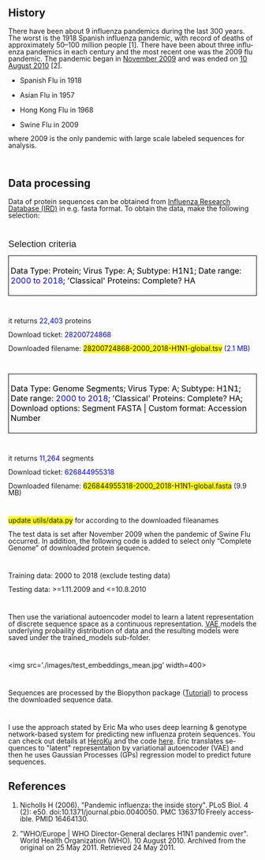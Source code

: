 <body lang="en-HK" dir="ltr">
<h2 class="western">History</h2>
<p style="margin-bottom: 0in; line-height: 100%">There have been
about 9 influenza pandemics during the last 300 years. The worst is
the  1918 Spanish influenza pandemic, with record of deaths of
approximately 50–100 million people [1]. There have been about
three influenza pandemics in each century and the most recent one was
the 2009 flu pandemic. The pandemic began in <u>November 2009</u> and
was ended on <u>10 August 2010</u> [2].</p>
<ul>
	<li/>
<p style="margin-bottom: 0in; line-height: 100%">Spanish Flu
	in 1918</p>
	<li/>
<p style="margin-bottom: 0in; line-height: 100%">Asian Flu in
	1957</p>
	<li/>
<p style="margin-bottom: 0in; line-height: 100%">Hong Kong Flu
	in 1968</p>
	<li/>
<p style="margin-bottom: 0in; line-height: 100%; text-decoration: none">
	Swine Flu in 2009</p>
</ul>
<p style="margin-bottom: 0in; line-height: 100%">where 2009 is the
only pandemic with large scale labeled sequences for analysis.</p>
<p style="margin-bottom: 0in; line-height: 100%"><br/>

</p>
<h2 class="western">Data processing</h2>
<p style="margin-bottom: 0in; line-height: 100%">Data of protein
sequences can be obtained from <a href="https://www.fludb.org/brc/influenza_sequence_search_segment_display.spg?method=ShowCleanSearch&amp;decorator=influenza">Influenza
Research Database (IRD)</a> in e.g. fasta format. To obtain the data,
make the following selection:</p>
<p style="margin-bottom: 0in; line-height: 100%"><br/>

</p>
<p style="margin-top: 0.17in; margin-bottom: 0.08in; line-height: 100%; page-break-after: avoid">
<font face="Liberation Sans, sans-serif"><font size="4" style="font-size: 14pt">Selection
criteria</font></font></p>
<table width="642" cellpadding="4" cellspacing="0">
	<col width="632">
	<tr>
		<td width="632" valign="top" style="border: 1px solid #000000; padding: 0.04in">
			<p><font color="#000000">Data Type: Protein; Virus Type: A;
			Subtype: H1N1; Date range: <font color="#0000ff">2000 to 2018</font>;
			'Classical' Proteins: Complete? HA</font></p>
		</td>
	</tr>
</table>
<p style="margin-left: 0.49in; margin-bottom: 0in; line-height: 100%">
<br/>

</p>
<p style="margin-bottom: 0in; line-height: 100%">it returns <font color="#0000ff">22,403</font>
proteins</p>
<p style="margin-bottom: 0in; line-height: 100%">Download ticket:
<font color="#0000ff">28200724868</font></p>
<p style="margin-bottom: 0in; line-height: 100%">Downloaded filename:
<span style="background: #ffff00">28200724868-2000_2018-H1N1-global.</span><span style="background: #ffff00">tsv</span>
(<font color="#0000ff">2</font><font color="#0000ff">.1 MB</font>) 
</p>
<p style="margin-left: 0.49in; margin-bottom: 0in; line-height: 100%">
<br/>

</p>
<table width="642" cellpadding="4" cellspacing="0">
	<col width="632">
	<tr>
		<td width="632" valign="top" style="border: 1px solid #000000; padding: 0.04in">
			<p><font color="#000000">Data Type: Genome Segments; Virus Type:
			A; Subtype: H1N1; Date range: <font color="#0000ff">2000 to 2018</font>;
			'Classical' Proteins: Complete? HA; Download options: Segment
			FASTA | Custom format: Accession Number</font></p>
		</td>
	</tr>
</table>
<p style="margin-left: 0.49in; margin-bottom: 0in; line-height: 100%">
<br/>

</p>
<p style="margin-bottom: 0in; line-height: 100%">it returns <font color="#0000ff">11,264</font>
segments</p>
<p style="margin-bottom: 0in; line-height: 100%">Download ticket:
<font color="#0000ff">626844955318</font></p>
<p style="margin-bottom: 0in; line-height: 100%">Downloaded filename:
<span style="background: #ffff00">626844955318-2000_2018-H1N1-global</span><span style="background: #ffff00">.fasta</span>
(9.9 MB) 
</p>
<p style="margin-left: 0.49in; margin-bottom: 0in; line-height: 100%">
<br/>

</p>
<p style="margin-bottom: 0in; line-height: 100%"><span style="background: #ffff00">update
utils/data.py</span> for according to the downloaded fileanames</p>
<p style="margin-bottom: 0in; line-height: 100%">The test data is set
after November 2009 when the pandemic of Swine Flu occurred. In
addition, the following code is added to select only “Complete
Genome” of downloaded protein sequence.</p>
<p style="margin-bottom: 0in; line-height: 100%"><br/>

</p>
<p style="margin-bottom: 0in; line-height: 100%">Training data: 2000
to 2018 (exclude testing data) 
</p>
<p style="margin-bottom: 0in; line-height: 100%">Testing data:
&gt;=1.11.2009 and &lt;=10.8.2010</p>
<p style="margin-bottom: 0in; line-height: 100%"><br/>

</p>
<p style="margin-bottom: 0in; line-height: 100%">Then use the
variational autoencoder model to learn a latent representation of
discrete sequence space as a continuous representation. <a href="https://wiseodd.github.io/techblog/2016/12/10/variational-autoencoder/">VAE
</a>models the underlying probaility distribution of data and the
resulting models were saved under the trained_models sub-folder.</p>
<p style="margin-bottom: 0in; line-height: 100%"><br/>

</p>
<p style="margin-bottom: 0in; line-height: 100%">&lt;img
src=’./images/test_embeddings_mean.jpg’ width=400&gt;</p>
<p style="margin-bottom: 0in; line-height: 100%"><br/>

</p>
<p style="margin-bottom: 0in; line-height: 100%">Sequences are
processed by the Biopython package (<a href="http://biopython.org/DIST/docs/tutorial/Tutorial.html">Tutorial</a>)
to process the downloaded sequence data.  
</p>
<p style="margin-bottom: 0in; line-height: 100%"><br/>

</p>
<p style="margin-bottom: 0in; line-height: 100%">I use the approach
stated by Eric Ma who uses deep learning &amp; genotype network-based
system for predicting new influenza protein sequences. You can check
out details at <a href="https://fluforecaster.herokuapp.com/">HeroKu</a>
and the code <a href="https://github.com/ericmjl/flu-sequence-predictor/">here</a>.
Eric translates sequences to &quot;latent&quot; representation by
variational autoencoder (VAE) and then he uses Gaussian Processes
(GPs) regression model to predict future sequences.</p>
<p style="margin-bottom: 0in; line-height: 100%"> 
</p>
<h2 class="western">References</h2>
<ol>
	<li/>
<p style="margin-bottom: 0in; line-height: 100%"><a name="__RefNumPara__77_1186524692"></a>
	Nicholls H (2006). &quot;Pandemic influenza: the inside story&quot;.
	PLoS Biol. 4 (2): e50. doi:10.1371/journal.pbio.0040050. PMC
	1363710 Freely accessible. PMID 16464130.</p>
	<li/>
<p style="margin-bottom: 0in; line-height: 100%"><a name="__RefNumPara__79_1186524692"></a>
	&quot;WHO/Europe | WHO Director-General declares H1N1 pandemic
	over&quot;. World Health Organization (WHO). 10 August 2010.
	Archived from the original on 25 May 2011. Retrieved 24 May 2011.</p>
</ol>
<p style="margin-bottom: 0in; line-height: 100%"><br/>

</p>
<p style="margin-bottom: 0in; line-height: 100%"><br/>

</p>
</body>
